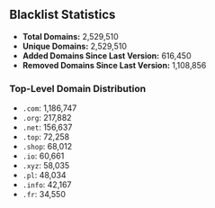 ## Blacklist Statistics

- **Total Domains:** 2,529,510
- **Unique Domains:** 2,529,510
- **Added Domains Since Last Version:** 616,450
- **Removed Domains Since Last Version:** 1,108,856

### Top-Level Domain Distribution

-  `.com`: 1,186,747
-  `.org`: 217,882
-  `.net`: 156,637
-  `.top`: 72,258
-  `.shop`: 68,012
-  `.io`: 60,661
-  `.xyz`: 58,035
-  `.pl`: 48,034
-  `.info`: 42,167
-  `.fr`: 34,550
